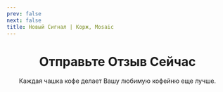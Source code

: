```yaml
---
prev: false
next: false
title: Новый Сигнал | Корж, Mosaic
---
```

<div align="center">

# Отправьте Отзыв Сейчас
Каждая чашка кофе делает Вашу любимую кофейню еще лучше. <br>

<ReviewsWidget />

<SignalModalButton />

<SignalT9Configurator />

